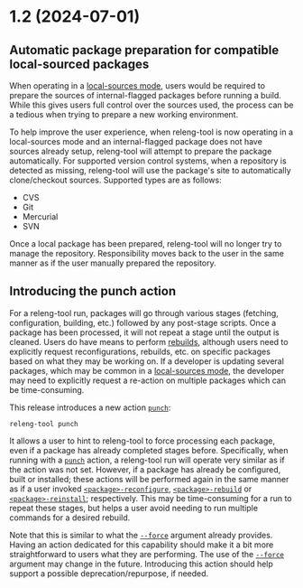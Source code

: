 # 1.2 (2024-07-01)

## Automatic package preparation for compatible local-sourced packages

When operating in a [local-sources mode](/guides/local-sources-mode), users
would be required to prepare the sources of internal-flagged packages before
running a build. While this gives users full control over the sources used,
the process can be a tedious when trying to prepare a new working environment.

To help improve the user experience, when releng-tool is now operating in a
local-sources mode and an internal-flagged package does not have sources
already setup, releng-tool will attempt to prepare the package automatically.
For supported version control systems, when a repository is detected as
missing, releng-tool will use the package's site to automatically
clone/checkout sources. Supported types are as follows:

- CVS
- Git
- Mercurial
- SVN

Once a local package has been prepared, releng-tool will no longer try to
manage the repository. Responsibility moves back to the user in the same
manner as if the user manually prepared the repository.

## Introducing the punch action

For a releng-tool run, packages will go through various stages (fetching,
configuration, building, etc.) followed by any post-stage scripts. Once a
package has been processed, it will not repeat a stage until the output is
cleaned. Users do have means to perform [rebuilds](/getting-started/rebuilds),
although users need to explicitly request reconfigurations, rebuilds, etc.
on specific packages based on what they may be working on. If a developer is
updating several packages, which may be common in a
[local-sources mode](/guides/local-sources-mode), the developer may need to
explicitly request a re-action on multiple packages which can be
time-consuming.

This release introduces a new action [`punch`](action-punch):

```
releng-tool punch
```

It allows a user to hint to releng-tool to force processing each package,
even if a package has already completed stages before. Specifically, when
running with a [`punch`](action-punch) action, a releng-tool run will
operate very similar as if the action was not set. However, if a package
has already be configured, built or installed; these actions will be
performed again in the same manner as if a user invoked
[`<package>-reconfigure`](action-pkg-reconfigure),
[`<package>-rebuild`](action-pkg-rebuild) or
[`<package>-reinstall`](action-pkg-reinstall); respectively. This may be
time-consuming for a run to repeat these stages, but helps a user avoid
needing to run multiple commands for a desired rebuild.

Note that this is similar to what the [`--force`](arg-force) argument
already provides. Having an action dedicated for this capability should
make it a bit more straightforward to users what they are performing. The
use of the [`--force`](arg-force) argument may change in the future.
Introducing this action should help support a possible deprecation/repurpose,
if needed.
